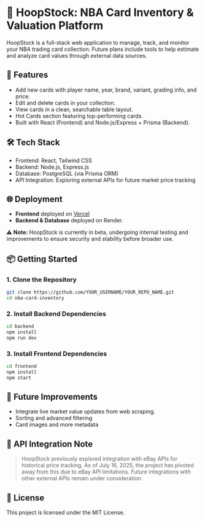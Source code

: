 # 🏀 HoopStock: NBA Card Inventory & Valuation Platform

HoopStock is a full-stack web application to manage, track, and monitor your NBA trading card collection. Future plans include tools to help estimate and analyze card values through external data sources. 

## 🚀 Features
- Add new cards with player name, year, brand, variant, grading info, and price.
- Edit and delete cards in your collection.
- View cards in a clean, searchable table layout.
- Hot Cards section featuring top-performing cards.
- Built with React (Frontend) and Node.js/Express + Prisma (Backend).

## 🛠️ Tech Stack
- Frontend: React, Tailwind CSS
- Backend: Node.js, Express.js
- Database: PostgreSQL (via Prisma ORM)
- API Integration: Exploring external APIs for future market price tracking

## 🌐 Deployment
- **Frontend** deployed on [Vercel](nba-cards-inventory.vercel.app)
- **Backend & Database** deployed on Render.

⚠️ **Note:** HoopStock is currently in beta, undergoing internal testing and improvements to ensure security and stability before broader use.

## 📦 Getting Started

### 1. Clone the Repository
```bash
git clone https://github.com/YOUR_USERNAME/YOUR_REPO_NAME.git
cd nba-card-inventory
```
### 2. Install Backend Dependencies
```bash
cd backend
npm install
npm run dev
```
### 3. Install Frontend Dependencies
```bash
cd frontend
npm install
npm start
```

## 🔮 Future Improvements
- Integrate live market value updates from web scraping.
- Sorting and advanced filtering
- Card images and more metadata

## 🚧 API Integration Note
> HoopStock previously explored integration with eBay APIs for historical price tracking. As of July 16, 2025, the project has pivoted away from this due to eBay API limitations. Future integrations with other external APIs remain under consideration.

## 📄 License
This project is licensed under the MIT License.



